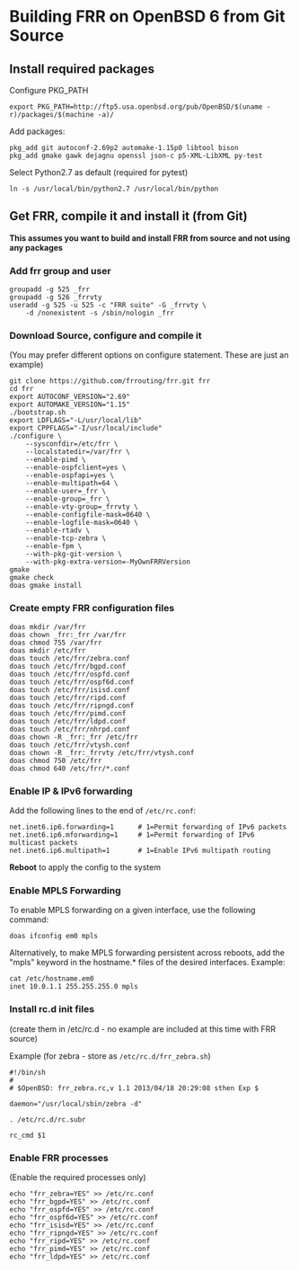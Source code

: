 Building FRR on OpenBSD 6 from Git Source
=========================================

Install required packages
-------------------------

Configure PKG_PATH

    export PKG_PATH=http://ftp5.usa.openbsd.org/pub/OpenBSD/$(uname -r)/packages/$(machine -a)/

Add packages:

    pkg_add git autoconf-2.69p2 automake-1.15p0 libtool bison
    pkg_add gmake gawk dejagnu openssl json-c p5-XML-LibXML py-test

Select Python2.7 as default (required for pytest)

    ln -s /usr/local/bin/python2.7 /usr/local/bin/python

Get FRR, compile it and install it (from Git)
---------------------------------------------

**This assumes you want to build and install FRR from source and not using
any packages**

### Add frr group and user

    groupadd -g 525 _frr
    groupadd -g 526 _frrvty
    useradd -g 525 -u 525 -c "FRR suite" -G _frrvty \
        -d /nonexistent -s /sbin/nologin _frr

### Download Source, configure and compile it
(You may prefer different options on configure statement. These are just 
an example)

    git clone https://github.com/frrouting/frr.git frr
    cd frr
    export AUTOCONF_VERSION="2.69"
    export AUTOMAKE_VERSION="1.15"
    ./bootstrap.sh
    export LDFLAGS="-L/usr/local/lib"
    export CPPFLAGS="-I/usr/local/include"
    ./configure \
        --sysconfdir=/etc/frr \
        --localstatedir=/var/frr \
        --enable-pimd \
        --enable-ospfclient=yes \
        --enable-ospfapi=yes \
        --enable-multipath=64 \
        --enable-user=_frr \
        --enable-group=_frr \
        --enable-vty-group=_frrvty \
        --enable-configfile-mask=0640 \
        --enable-logfile-mask=0640 \
        --enable-rtadv \
        --enable-tcp-zebra \
        --enable-fpm \
        --with-pkg-git-version \
        --with-pkg-extra-version=-MyOwnFRRVersion   
    gmake
    gmake check
    doas gmake install

### Create empty FRR configuration files

    doas mkdir /var/frr
    doas chown _frr:_frr /var/frr
    doas chmod 755 /var/frr
    doas mkdir /etc/frr
    doas touch /etc/frr/zebra.conf
    doas touch /etc/frr/bgpd.conf
    doas touch /etc/frr/ospfd.conf
    doas touch /etc/frr/ospf6d.conf
    doas touch /etc/frr/isisd.conf
    doas touch /etc/frr/ripd.conf
    doas touch /etc/frr/ripngd.conf
    doas touch /etc/frr/pimd.conf
    doas touch /etc/frr/ldpd.conf
    doas touch /etc/frr/nhrpd.conf
    doas chown -R _frr:_frr /etc/frr
    doas touch /etc/frr/vtysh.conf
    doas chown -R _frr:_frrvty /etc/frr/vtysh.conf
    doas chmod 750 /etc/frr
    doas chmod 640 /etc/frr/*.conf

### Enable IP & IPv6 forwarding

Add the following lines to the end of `/etc/rc.conf`:

    net.inet6.ip6.forwarding=1      # 1=Permit forwarding of IPv6 packets 
    net.inet6.ip6.mforwarding=1     # 1=Permit forwarding of IPv6 multicast packets
    net.inet6.ip6.multipath=1       # 1=Enable IPv6 multipath routing

**Reboot** to apply the config to the system

### Enable MPLS Forwarding

To enable MPLS forwarding on a given interface, use the following command:

    doas ifconfig em0 mpls

Alternatively, to make MPLS forwarding persistent across reboots, add the "mpls"
keyword in the hostname.* files of the desired interfaces. Example:

    cat /etc/hostname.em0
    inet 10.0.1.1 255.255.255.0 mpls

### Install rc.d init files
(create them in /etc/rc.d - no example are included at this time with 
FRR source)

Example (for zebra - store as `/etc/rc.d/frr_zebra.sh`)

    #!/bin/sh
    #
    # $OpenBSD: frr_zebra.rc,v 1.1 2013/04/18 20:29:08 sthen Exp $
    
    daemon="/usr/local/sbin/zebra -d"
    
    . /etc/rc.d/rc.subr
    
    rc_cmd $1

### Enable FRR processes
(Enable the required processes only)

    echo "frr_zebra=YES" >> /etc/rc.conf
    echo "frr_bgpd=YES" >> /etc/rc.conf
    echo "frr_ospfd=YES" >> /etc/rc.conf
    echo "frr_ospf6d=YES" >> /etc/rc.conf
    echo "frr_isisd=YES" >> /etc/rc.conf
    echo "frr_ripngd=YES" >> /etc/rc.conf
    echo "frr_ripd=YES" >> /etc/rc.conf
    echo "frr_pimd=YES" >> /etc/rc.conf
    echo "frr_ldpd=YES" >> /etc/rc.conf
